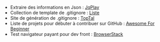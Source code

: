 - Extraire des informations en Json : [JqPlay](https://jqplay.org/)
- Collection de template de .gitignore : [Liste](https://github.com/github/gitignore)
- Site de génération de .gitignore : [TopTal](https://www.toptal.com/developers/gitignore)
- Liste de projets pour débuter à contribuer sur GitHub : [Awesome For Beginner](https://github.com/MunGell/awesome-for-beginners)
- Test navigateur payant pour dev front : [BrowserStack](https://www.browserstack.com/)
